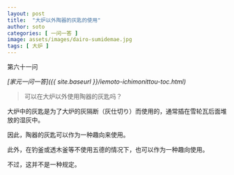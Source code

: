 ```yaml
---
layout: post
title:  "大炉以外陶器的灰匙的使用"
author: soto
categories: [ 一问一答 ]
image: assets/images/dairo-sumidemae.jpg
tags: [ 大炉 ]
---
```


第六十一问

*[家元一问一答]({{ site.baseurl }}/iemoto-ichimonittou-toc.html)*

> 可以在大炉以外使用陶器的灰匙吗？

大炉中的灰匙是为了大炉的灰隔断（灰仕切り）而使用的，通常插在雪轮瓦后面堆放的湿灰中。

因此，陶器的灰匙可以作为一种趣向来使用。

此外，在钓釜或透木釜等不使用五德的情况下，也可以作为一种趣向使用。

不过，这并不是一种规定。